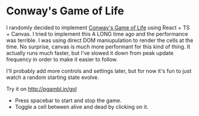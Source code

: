 # Conway's Game of Life

I randomly decided to implement [Conway's Game of Life](https://en.wikipedia.org/wiki/Conway%27s_Game_of_Life) using React + TS + Canvas. I tried to implement this A LONG time ago and the performance was terrible. I was using direct DOM maniupulation to render the cells at the time. No surprise, canvas is much more performant for this kind of thing. It actually runs much faster, but I've slowed it down from peak update frequency in order to make it easier to follow.

I'll probably add more controls and settings later, but for now it's fun to just watch a random starting state evolve.

Try it on http://pgambl.in/gol

- Press spacebar to start and stop the game.
- Toggle a cell between alive and dead by clicking on it.
